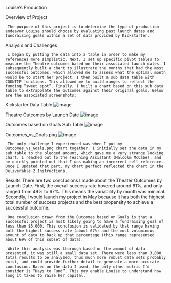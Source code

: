 Louise’s Production



Overview of Project

     The purpose of this project is to determine the type of production endeavor Louise should choose by evaluating past launch dates and fundraising goals within a set of data provided by Kickstarter.


Analysis and Challenges

     I began by putting the data into a table in order to make my references more simplistic. Next, I set up specific pivot tables to measure the Theatre outcomes based on their associated launch dates. I subsequently built a chart to illustrate the months that had the most successful outcomes, which allowed me to assess what the optimal month would be to start her project. I then built a sub data table with COUNTIF functions. This allowed me to build ranges to reflect the funding “sweet spot”. Finally, I built a chart based on this sub data table to extrapolate the outcomes against their original goals. Below are the associated screenshots:

Kickstarter Data Table
![image](https://user-images.githubusercontent.com/96176817/153769838-3ddd9d09-791d-4167-8bf4-d8422c60ffaf.png)

Theatre Outcomes by Launch Date
![image](https://user-images.githubusercontent.com/96176817/153769850-6518cc63-c7a2-4c86-8a41-01df99ebb009.png)

Outcomes based on Goals Sub Table
![image](https://user-images.githubusercontent.com/96176817/153769867-5fb742b3-de79-4139-a665-3b08c3ccb219.png)

Outcomes_vs_Goals.png
![image](https://user-images.githubusercontent.com/96176817/153769879-68745515-a0c2-48ff-8c39-6647b40abfa7.png)

     The only challenge I experienced was when I put my Outcomes_vs_Goals.png chart together. I initially set the data in my sub table to the pledged amount, which gave me a very strange looking chart. I reached out to the Teaching Assistant (Malcolm McCabe), and he quickly pointed out that I was making an incorrect cell reference. Once I updated that part, my chart perfect reflected the chart in the Deliverable 2 Instructions.


Results
     There are two conclusions I made about the Theater Outcomes by Launch Date. First, the overall success rate hovered around 61%, and only ranged from 49% to 67%. This means the variability by month was minimal. Secondly, I would launch my project in May because it has both the highest total number of success projects and the best propensity to achieve a successful outcome.

     One conclusion drawn from the Outcomes based on Goals is that a successful project is most likely going to have a fundraising goal of less than $5,000. This conclusion is validated by that range having both the highest success rate (about 67%) and the most voluminous amount of data to back up that percentage (this range represented about 69% of this subset of data).
     
     While this analysis was thorough based on the amount of data presented, it was still a small data set. There were less than 3,000 total results to be analyzed, thus much more robust data sets probably exist, and could provide further detail to generate a more accurate conclusion. Based on the data I used, the only other metric I’d consider is “Days to Fund”. This may enable Louise to understand how long it takes to raise her capital.
